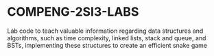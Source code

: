 # COMPENG-2SI3-LABS
Lab code to teach valuable information regarding data structures and algorithms, such as time complexity, linked lists, stack and queue, and BSTs, implementing these structures to create an efficient snake game
